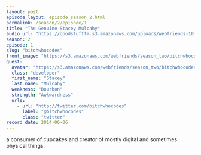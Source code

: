 ```yaml
---
layout: post
episode_layout: episode_season_2.html
permalink: /season/2/episode/1
title: "The Genuine Stacey Mulcahy"
audio_url: "https://goodstufffm.s3.amazonaws.com/uploads/webfriends-10.mp3"
season: 2
episode: 1
slug: "bitchwhocodes"
front_image: "https://s3.amazonaws.com/webfriends/season_two/bitchwhocodes@2X.png"
guest:
  avatar: "https://s3.amazonaws.com/webfriends/season_two/bitchwhocodes_avatar.jpg"
  class: "developer"
  first_name: "Stacey"
  last_name: "Mulcahy"
  weakness: "Bourbon"
  strength: "Awkwardness"
  urls:
    - url: "http://twitter.com/bitchwhocodes"
      label: "@bitchwhocodes"
      class: "twitter"
record_date: 2014-06-06
---
```

a consumer of cupcakes and creator of mostly digital and sometimes physical things.
